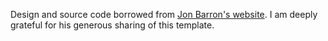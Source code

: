 Design and source code borrowed from <a href="https://jonbarron.info">Jon Barron's website</a>. I am deeply grateful for his generous sharing of this template. 
